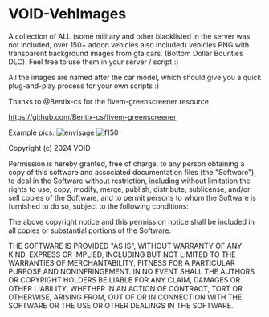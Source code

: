 # VOID-VehImages
 A collection of ALL (some military and other blacklisted in the server was not included, over 150+ addon vehicles also included) vehicles PNG with transparent background images from gta cars. (Bottom Dollar Bounties DLC). Feel free to use them in your server / script :)

All the images are named after the car model, which should give you a quick plug-and-play process for your own scripts :)

Thanks to @Bentix-cs for the fivem-greenscreener resource

https://github.com/Bentix-cs/fivem-greenscreener

Example pics:
![envisage](https://github.com/user-attachments/assets/1e8db7d2-dacd-414b-b0a6-fc14698e376c)
![f150](https://github.com/user-attachments/assets/0c83e3ab-0999-4904-98a8-ea1e2e5cfeea)

		

Copyright (c) 2024 VOID

Permission is hereby granted, free of charge, to any person obtaining a copy
of this software and associated documentation files (the "Software"), to deal
in the Software without restriction, including without limitation the rights
to use, copy, modify, merge, publish, distribute, sublicense, and/or sell
copies of the Software, and to permit persons to whom the Software is
furnished to do so, subject to the following conditions:

The above copyright notice and this permission notice shall be included in all
copies or substantial portions of the Software.

THE SOFTWARE IS PROVIDED "AS IS", WITHOUT WARRANTY OF ANY KIND, EXPRESS OR
IMPLIED, INCLUDING BUT NOT LIMITED TO THE WARRANTIES OF MERCHANTABILITY,
FITNESS FOR A PARTICULAR PURPOSE AND NONINFRINGEMENT. IN NO EVENT SHALL THE
AUTHORS OR COPYRIGHT HOLDERS BE LIABLE FOR ANY CLAIM, DAMAGES OR OTHER
LIABILITY, WHETHER IN AN ACTION OF CONTRACT, TORT OR OTHERWISE, ARISING FROM,
OUT OF OR IN CONNECTION WITH THE SOFTWARE OR THE USE OR OTHER DEALINGS IN THE
SOFTWARE.


